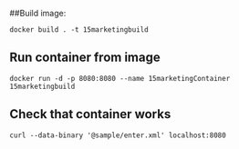 
##Build image:

`docker build . -t 15marketingbuild `

## Run container from image

`docker run -d -p 8080:8080 --name 15marketingContainer 15marketingbuild`

## Check that container works

`curl --data-binary '@sample/enter.xml' localhost:8080`

